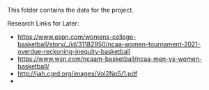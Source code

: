 This folder contains the data for the project.

Research Links for Later:
- https://www.espn.com/womens-college-basketball/story/_/id/31182950/ncaa-women-tournament-2021-overdue-reckoning-inequity-basketball
- https://www.wsn.com/ncaam-basketball/ncaa-men-vs-women-basketball/
- http://ijah.cgrd.org/images/Vol2No5/1.pdf
- 
